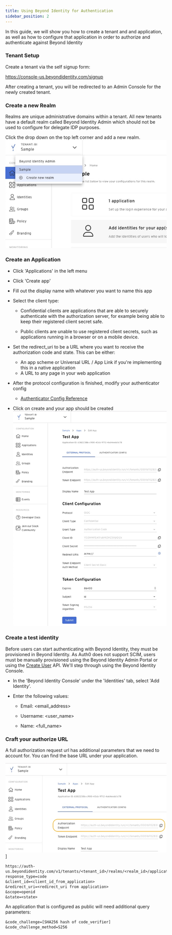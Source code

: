 ```yaml
---
title: Using Beyond Identity for Authentication
sidebar_position: 2
---
```

In this guide, we will show you how to create a tenant and and application, as well as how to configure that application in order to authorize and authenticate against Beyond Identity

### Tenant Setup

Create a tenant via the self signup form:

https://console-us.beyondidentity.com/signup

After creating a tenant, you will be redirected to an Admin Console for the newly created tenant.

### Create a new Realm

Realms are unique administrative domains within a tenant. All new tenants have a default realm called Beyond Identity Admin which should not be used to configure for delegate IDP purposes.

Click the drop down on the top left corner and add a new realm. 
![Screenshot](./screenshots/NewRealm.jpg)

### Create an Application

- Click 'Applications' in the left menu
- Click 'Create app'
- Fill out the display name with whatever you want to name this app
- Select the client type:
  - Confidential clients are applications that are able to securely authenticate with the authorization server, for example being able to keep their registered client secret safe.

  - Public clients are unable to use registered client secrets, such as applications running in a browser or on a mobile device.

- Set the redirect_uri to be a URL where you want to receive the authorization code and state. This can be either:
  - An app scheme or Universal URL / App Link if you're implementing this in a native application
  - A URL to any page in your web application

- After the protocol configuration is finished, modify your authenticator config
  - [Authenticator Config Reference](../platform-overview/authenticator-config#embedded)

- Click on create and your app should be created
  ![Created App Screenshot](./screenshots/AppCreated.jpg)

### Create a test identity

Before users can start authenticating with Beyond Identity, they must be provisioned in Beyond Identity. As Auth0 does not support SCIM, users must be manually provisioned using the Beyond Identity Admin Portal or using the [Create User](https://developer.beyondidentity.com/api/create-user) API. We'll step through using the Beyond Identity Console.

- In the 'Beyond Identity Console' under the 'Identities' tab, select 'Add Identity'.

- Enter the following values:

   - Email: <email_address>

   - Username: <user_name>

   - Name: <full_name>

### Craft your authorize URL

A full authorization request url has additional parameters that we need to account for. You can find the base URL under your application.
 
![Screenshot](./screenshots/AuthUrl.jpg)]

```
https://auth-us.beyondidentity.com/v1/tenants/<tenant_id>/realms/<realm_id>/applications/<application_id>/authorize?
response_type=code
&client_id=<client_id_from_application>
&redirect_uri=<redirect_uri from application>
&scope=openid
&state=<state>
```

An application that is configured as public will need additional query parameters:

```
&code_challenge=[SHA256 hash of code_verifier]
&code_challenge_method=S256
```